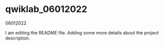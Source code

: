 # qwiklab_06012022
06012022

I am editing the README file. Adding some more details about the project description.


